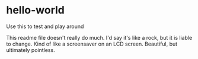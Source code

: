 # hello-world
Use this to test and play around

This readme file doesn't really do much. I'd say it's like a rock, but it is liable to change. Kind of like a screensaver on an LCD screen. Beautiful, but ultimately pointless.
